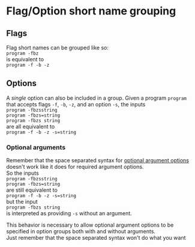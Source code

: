 # Flag/Option short name grouping
## Flags
Flag short names can be grouped like so:  
`program -fbz`  
is equivalent to  
`program -f -b -z`

## Options
A *single* option can also be included in a group. 
Given a program `program` that accepts flags `-f`, `-b`, `-z`, and an option `-s`, the inputs    
`program -fbzsstring`  
`program -fbzs=string`  
`program -fbzs string`  
are all equivalent to  
`program -f -b -z -s=string`  
  
### Optional arguments 
Remember that the space separated syntax for [optional argument options](options.md#optional-argument-options) doesn't work like it does for required argument options.  
So the inputs  
`program -fbzsstring`  
`program -fbzs=string`  
are still equivalent to  
`program -f -b -z -s=string`  
but the input  
`program -fbzs string`  
is interpreted as providing `-s` without an argument.  


This behavior is necessary to allow optional argument options to be specified in option groups both with and without arguments.  
Just remember that the space separated syntax won't do what you want